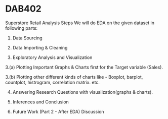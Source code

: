 # DAB402
Superstore Retail Analysis 
Steps
We will do EDA on the given dataset in following parts:

1. Data Sourcing

2. Data Importing & Cleaning

3. Exploratory Analysis and Visualization

3.(a) Plotting Important Graphs & Charts first for the Target variable (Sales).

3.(b) Plotting other different kinds of charts like - Boxplot, barplot, countplot, histrogram, correlation matrix. etc.

4. Answering Research Questions with visualization(graphs & charts).

5. Inferences and Conclusion

6. Future Work (Part 2 - After EDA) Discussion
